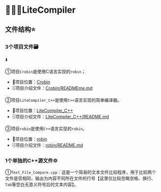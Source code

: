 # 🚀🚀🚀LiteCompiler
## 文件结构​​⭐
### 3个项目文件🗃️
:arrow_down:

①项目`Crobin`是使用C语言实现的`robin`；

- :triangular_flag_on_post:项目位置：[Crobin](./Crobin/)
- :file_cabinet:项目介绍文件：[Crobin/READMEme.md](./Crobin/README.md)

②项目`LiteCompiler_C++`是使用`C++`语言实现的简单编译器。

- :triangular_flag_on_post:项目位置：[LiteCompiler_C++](./LiteCompiler_C++/)
- :file_cabinet:项目介绍文件：[LiteCompiler_C++/README.md](./LiteCompiler_C++/README.md)

③项目`robin`是使用`C++`语言实现的`robin`。

- :triangular_flag_on_post:项目位置：[robin](./robin/)
- :file_cabinet:项目介绍文件：[robin/README.md](./robin/README.md)

### 1个单独的C++源文件⚙️

①`Text_File_Compare.cpp`：这是一个简易的文本文件比较程序，用于比较两个文件是否相同，输出为内容不同所在文件的行号【这里仅比较忽略空格、换行、`Tab`等空白无意义符号后的文本内容】。
